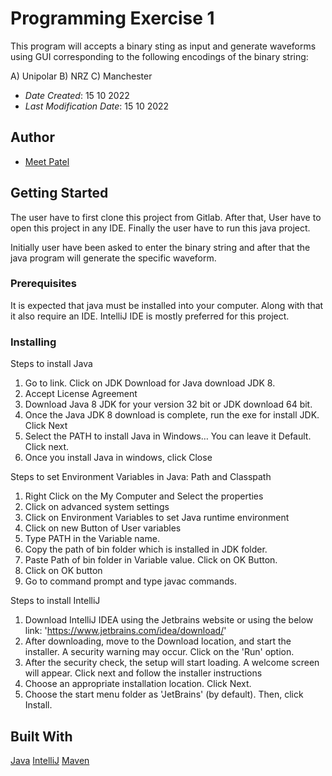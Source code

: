 
# Programming Exercise 1

This program will accepts a binary sting as input and generate waveforms
using GUI corresponding to the following encodings of the binary string:

A) Unipolar
B) NRZ
C) Manchester

* *Date Created*: 15 10 2022
* *Last Modification Date*: 15 10 2022

## Author

* [Meet Patel](mt631537@dal.ca)

## Getting Started

The user have to first clone this project from Gitlab. After that, 
User have to open this project in any IDE. Finally the user have to run
this java project.

Initially user have been asked to enter the binary string and after that
the java program will generate the specific waveform.


### Prerequisites

It is expected that java must be installed into your computer. Along with
that it also require an IDE. IntelliJ IDE is mostly preferred for this 
project.


### Installing

Steps to install Java

1. Go to link. Click on JDK Download for Java download JDK 8.
2. Accept License Agreement
3. Download Java 8 JDK for your version 32 bit or JDK download 64 bit.
4. Once the Java JDK 8 download is complete, run the exe for install JDK. Click Next
5. Select the PATH to install Java in Windows… You can leave it Default. Click next.
6. Once you install Java in windows, click Close


Steps to set Environment Variables in Java: Path and Classpath

1. Right Click on the My Computer and Select the properties
2. Click on advanced system settings
3. Click on Environment Variables to set Java runtime environment
4. Click on new Button of User variables
5. Type PATH in the Variable name.
6. Copy the path of bin folder which is installed in JDK folder.
7. Paste Path of bin folder in Variable value. Click on OK Button.
8. Click on OK button
9. Go to command prompt and type javac commands.


Steps to install IntelliJ


1. Download IntelliJ IDEA using the Jetbrains website or using the below link:
   'https://www.jetbrains.com/idea/download/'
2. After downloading, move to the Download location, and start the installer. A security 
   warning may occur. Click on the 'Run' option.
3. After the security check, the setup will start loading. A welcome screen will appear. 
   Click next and follow the installer instructions
4. Choose an appropriate installation location. Click Next.
5. Choose the start menu folder as 'JetBrains' (by default). Then, click Install.


## Built With

[Java](https://www.java.com/en/)
[IntelliJ](https://www.jetbrains.com/idea/)
[Maven](https://maven.apache.org)
